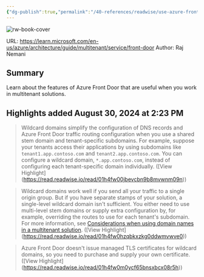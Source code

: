 ```yaml
---
{"dg-publish":true,"permalink":"/40-references/readwise/use-azure-front-door-in-a-multitenant-solution/","tags":["rw/articles"]}
---
```


![rw-book-cover](https://readwise-assets.s3.amazonaws.com/media/uploaded_book_covers/profile_921743/open-graph-image_QCRPkGB.png)
  
URL: https://learn.microsoft.com/en-us/azure/architecture/guide/multitenant/service/front-door
Author: Raj Nemani

## Summary

Learn about the features of Azure Front Door that are useful when you work in multitenant solutions.

## Highlights added August 30, 2024 at 2:23 PM
>Wildcard domains simplify the configuration of DNS records and Azure Front Door traffic routing configuration when you use a shared stem domain and tenant-specific subdomains. For example, suppose your tenants access their applications by using subdomains like `tenant1.app.contoso.com` and `tenant2.app.contoso.com`. You can configure a wildcard domain, `*.app.contoso.com`, instead of configuring each tenant-specific domain individually. ([View Highlight] (https://read.readwise.io/read/01h4fw00jbevcbn9b8mvwnm09n))


>Wildcard domains work well if you send all your traffic to a single origin group. But if you have separate stamps of your solution, a single-level wildcard domain isn't sufficient. You either need to use multi-level stem domains or supply extra configuration by, for example, overriding the routes to use for each tenant's subdomain. For more information, see [Considerations when using domain names in a multitenant solution](https://learn.microsoft.com/en-us/azure/architecture/guide/multitenant/service/front-door/../considerations/domain-names). ([View Highlight] (https://read.readwise.io/read/01h4fw0hzqbkxzkg0ddwmvwve0))


>Azure Front Door doesn't issue managed TLS certificates for wildcard domains, so you need to purchase and supply your own certificate. ([View Highlight] (https://read.readwise.io/read/01h4fw0m0ycf65bnsxbcx08r5h))



